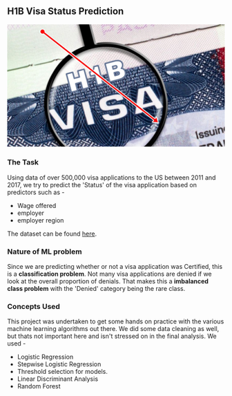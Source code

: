 ## H1B Visa Status Prediction
![](https://github.com/sagar-chadha/Coursework/blob/master/Repository_files/Predictive%20Modelling/H1B%20Visa%20Analysis/H1bvisa.jpeg)
### The Task
Using data of over 500,000 visa applications to the US between 2011 and 2017, we try to predict the 'Status' of the visa application based on predictors such as - <br>
* Wage offered
* employer
* employer region

The dataset can be found [here](https://www.kaggle.com/trivedicharmi/h1b-disclosure-dataset).

### Nature of ML problem
Since we are predicting whether or not a visa application was Certified, this is a **classification problem**. Not many visa applications are denied if we look at the overall proportion of denials. That makes this a **imbalanced class problem** with the 'Denied' category being the rare class.

### Concepts Used
This project was undertaken to get some hands on practice with the various machine learning algorithms out there. We did some data cleaning as well, but thats not important here and isn't stressed on in the final analysis. We used - 
* Logistic Regression
* Stepwise Logistic Regression
* Threshold selection for models.
* Linear Discriminant Analysis
* Random Forest
